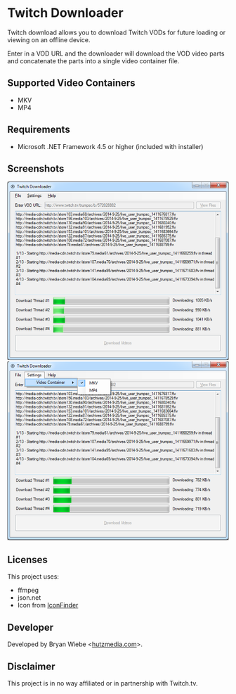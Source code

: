 Twitch Downloader
============
Twitch download allows you to download Twitch VODs for future loading or viewing on an offline device.

Enter in a VOD URL and the downloader will download the VOD video parts and concatenate the parts into a single video container file.

## Supported Video Containers
- MKV
- MP4

## Requirements
- Microsoft .NET Framework 4.5 or higher (included with installer)

## Screenshots
![Main Form](https://raw.githubusercontent.com/bcartfall/twitch-downloader/master/screenshots/screen1-mainform.png)
![Settings](https://raw.githubusercontent.com/bcartfall/twitch-downloader/master/screenshots/screen2-settings.png)

## Licenses

This project uses:
- ffmpeg 
- json.net
- Icon from [IconFinder](https://www.iconfinder.com/icons/35218/arrow_down_download_icon#size=1)

## Developer
Developed by Bryan Wiebe &lt;[hutzmedia.com](http://hutzmedia.com/)&gt;.

## Disclaimer
This project is in no way affiliated or in partnership with Twitch.tv.